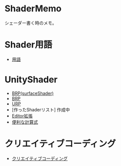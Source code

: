 # ShaderMemo
シェーダー書く時のメモ。

# Shader用語
* [用語](https://github.com/ayaha401/ShaderMemo/wiki/%E7%94%A8%E8%AA%9E)

# UnityShader
* [BRP(surfaceShader)](https://github.com/ayaha401/ShaderMemo/wiki/BRP%28surfaceShader%29)
* [BRP](https://github.com/ayaha401/ShaderMemo/wiki/BRP)
* [URP](https://github.com/ayaha401/ShaderMemo/wiki/URP)
* [作ったShaderリスト] 作成中
* [Editor拡張](https://github.com/ayaha401/ShaderMemo/wiki/Editor%E6%8B%A1%E5%BC%B5)
* [便利な計算式](https://github.com/ayaha401/ShaderMemo/wiki/%E4%BE%BF%E5%88%A9%E3%81%AA%E8%A8%88%E7%AE%97%E5%BC%8F)

# クリエイティブコーディング
* [クリエイティブコーディング](https://github.com/ayaha401/ShaderMemo/wiki/%E3%82%AF%E3%83%AA%E3%82%A8%E3%82%A4%E3%83%86%E3%82%A3%E3%83%96%E3%82%B3%E3%83%BC%E3%83%87%E3%82%A3%E3%83%B3%E3%82%B0)
